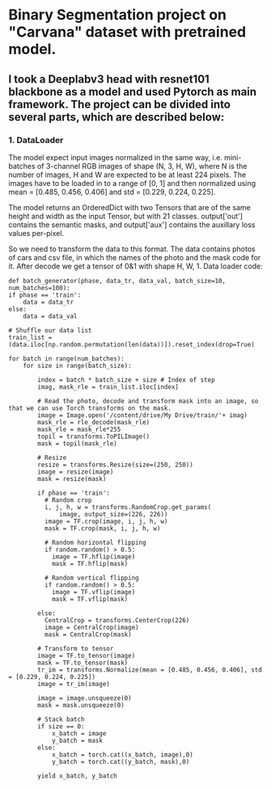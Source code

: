 # Binary Segmentation project on "Carvana" dataset with pretrained model.

  I took a Deeplabv3 head with resnet101 blackbone as a model and used Pytorch as main framework. The project can be divided into several parts, which are described below:
-------------------------------------------------------------------------------------------------------------------------------
### 1. DataLoader

The model expect input images normalized in the same way, i.e. mini-batches of 3-channel RGB images of shape (N, 3, H, W), where N is the number of images, H and W are expected to be at least 224 pixels. The images have to be loaded in to a range of [0, 1] and then normalized using mean = [0.485, 0.456, 0.406] and std = [0.229, 0.224, 0.225].
  
The model returns an OrderedDict with two Tensors that are of the same height and width as the input Tensor, but with 21 classes. output['out'] contains the semantic masks, and output['aux'] contains the auxillary loss values per-pixel.
  
So we need to transform the data to this format. The data contains photos of cars and csv file, in which the names of the photo and the mask code for it. After decode we get a tensor of 0&1 with shape H, W, 1. Data loader code:

    def batch_generator(phase, data_tr, data_val, batch_size=10, num_batches=100):
    if phase == 'train':
        data = data_tr
    else:
        data = data_val
        
    # Shuffle our data list
    train_list = (data.iloc[np.random.permutation(len(data))]).reset_index(drop=True)
    
    for batch in range(num_batches):
        for size in range(batch_size):

            index = batch * batch_size + size # Index of step
            imag, mask_rle = train_list.iloc[index] 
            
            # Read the photo, decode and transform mask into an image, so that we can use Torch transforms on the mask.
            image = Image.open('/content/drive/My Drive/train/'+ imag)
            mask_rle = rle_decode(mask_rle)
            mask_rle = mask_rle*255
            topil = transforms.ToPILImage()
            mask = topil(mask_rle)

            # Resize
            resize = transforms.Resize(size=(250, 250))
            image = resize(image)
            mask = resize(mask)

            if phase == 'train':
              # Random crop
              i, j, h, w = transforms.RandomCrop.get_params(
                  image, output_size=(226, 226))
              image = TF.crop(image, i, j, h, w)
              mask = TF.crop(mask, i, j, h, w)

              # Random horizontal flipping
              if random.random() > 0.5:
                image = TF.hflip(image)
                mask = TF.hflip(mask)

              # Random vertical flipping
              if random.random() > 0.5:
                image = TF.vflip(image)
                mask = TF.vflip(mask)

            else:
              CentralCrop = transforms.CenterCrop(226)
              image = CentralCrop(image)
              mask = CentralCrop(mask)
            
            # Transform to tensor
            image = TF.to_tensor(image)
            mask = TF.to_tensor(mask)
            tr_im = transforms.Normalize(mean = [0.485, 0.456, 0.406], std = [0.229, 0.224, 0.225])
            image = tr_im(image)
            
            image = image.unsqueeze(0)
            mask = mask.unsqueeze(0)
            
            # Stack batch
            if size == 0: 
                x_batch = image
                y_batch = mask
            else:
                x_batch = torch.cat((x_batch, image),0)
                y_batch = torch.cat((y_batch, mask),0)

            yield x_batch, y_batch
  

